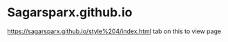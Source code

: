 # Sagarsparx.github.io

https://sagarsparx.github.io/style%204/index.html 
tab on this to view page
